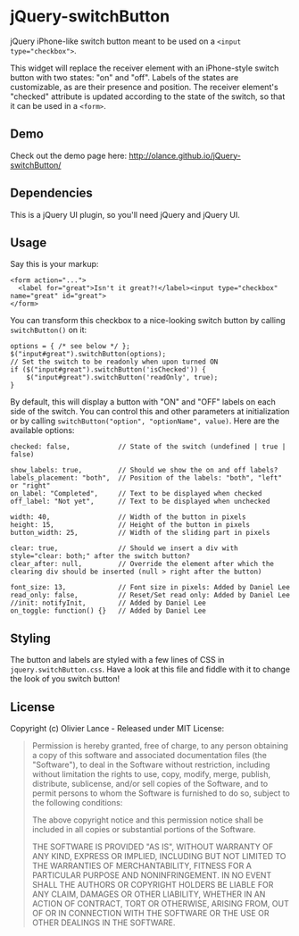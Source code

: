 jQuery-switchButton
===================

jQuery iPhone-like switch button  meant to be used on a ```<input type="checkbox">```.

This widget will replace the receiver element with an iPhone-style switch button with two states: "on" and "off". Labels
of the states are customizable, as are their presence and position. The receiver element's "checked" attribute is updated
according to the state of the switch, so that it can be used in a ```<form>```.

Demo
----

Check out the demo page here: http://olance.github.io/jQuery-switchButton/


Dependencies
------------

This is a jQuery UI plugin, so you'll need jQuery and jQuery UI.


Usage
-----

Say this is your markup:

    <form action="...">
      <label for="great">Isn't it great?!</label><input type="checkbox" name="great" id="great">
    </form>

You can transform this checkbox to a nice-looking switch button by calling ```switchButton()``` on it:

    options = { /* see below */ };
    $("input#great").switchButton(options);
    // Set the switch to be readonly when upon turned ON
    if ($("input#great").switchButton('isChecked')) {
        $("input#great").switchButton('readOnly', true);
    }    

By default, this will display a button with "ON" and "OFF" labels on each side of the switch. You can control this and other
parameters at initialization or by calling ```switchButton("option", "optionName", value)```.
Here are the available options:

    checked: false,            // State of the switch (undefined | true | false)

    show_labels: true,         // Should we show the on and off labels?
    labels_placement: "both",  // Position of the labels: "both", "left" or "right"
    on_label: "Completed",     // Text to be displayed when checked
    off_label: "Not yet",      // Text to be displayed when unchecked

    width: 40,                 // Width of the button in pixels
    height: 15,                // Height of the button in pixels
    button_width: 25,          // Width of the sliding part in pixels

    clear: true,               // Should we insert a div with style="clear: both;" after the switch button?
    clear_after: null,         // Override the element after which the clearing div should be inserted (null > right after the button)     

    font_size: 13,             // Font size in pixels: Added by Daniel Lee
    read_only: false,          // Reset/Set read only: Added by Daniel Lee
    //init: notifyInit,        // Added by Daniel Lee
    on_toggle: function() {}   // Added by Daniel Lee

Styling
-------

The button and labels are styled with a few lines of CSS in ```jquery.switchButton.css```.
Have a look at this file and fiddle with it to change the look of you switch button!


License
-------

Copyright (c) Olivier Lance - Released under MIT License:

> Permission is hereby granted, free of charge, to any person
> obtaining a copy of this software and associated documentation
> files (the "Software"), to deal in the Software without
> restriction, including without limitation the rights to use,
> copy, modify, merge, publish, distribute, sublicense, and/or sell
> copies of the Software, and to permit persons to whom the
> Software is furnished to do so, subject to the following
> conditions:
>
> The above copyright notice and this permission notice shall be
> included in all copies or substantial portions of the Software.
>
> THE SOFTWARE IS PROVIDED "AS IS", WITHOUT WARRANTY OF ANY KIND,
> EXPRESS OR IMPLIED, INCLUDING BUT NOT LIMITED TO THE WARRANTIES
> OF MERCHANTABILITY, FITNESS FOR A PARTICULAR PURPOSE AND
> NONINFRINGEMENT. IN NO EVENT SHALL THE AUTHORS OR COPYRIGHT
> HOLDERS BE LIABLE FOR ANY CLAIM, DAMAGES OR OTHER LIABILITY,
> WHETHER IN AN ACTION OF CONTRACT, TORT OR OTHERWISE, ARISING
> FROM, OUT OF OR IN CONNECTION WITH THE SOFTWARE OR THE USE OR
> OTHER DEALINGS IN THE SOFTWARE.
